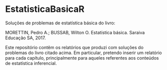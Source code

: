 # EstatisticaBasicaR

Soluções de problemas de estatística básica do livro:

MORETTIN, Pedro A.; BUSSAB, Wilton O. Estatística básica. Saraiva Educação SA, 2017.

Este repositório contêm os relatórios que produzi com soluções do problemas do livro citado acima. Em particular, pretendo inserir um relatório para cada capítulo, principalmente para aqueles referentes aos conteúdos de estatística inferencial.
